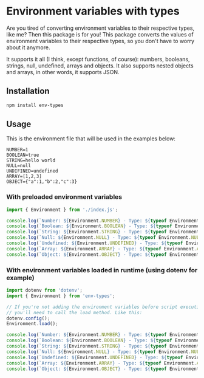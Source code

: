 # Environment variables with types

Are you tired of converting environment variables to their respective types, like me? Then this package is for you! This package converts the values of environment variables to their respective types, so you don't have to worry about it anymore.

It supports it all (I think, except functions, of course): numbers, booleans, strings, null, undefined, arrays and objects. It also supports nested objects and arrays, in other words, it supports JSON.

## Installation

```bash
npm install env-types
```

## Usage
This is the environment file that will be used in the examples below:
```
NUMBER=1
BOOLEAN=true
STRING=hello world
NULL=null
UNDIFINED=undefined
ARRAY=[1,2,3]
OBJECT={"a":1,"b":2,"c":3}
```

### With preloaded environment variables
```js
import { Environment } from './index.js';

console.log(`Number: ${Environment.NUMBER} - Type: ${typeof Environment.NUMBER}`);
console.log(`Boolean: ${Environment.BOOLEAN} - Type: ${typeof Environment.BOOLEAN}`);
console.log(`String: ${Environment.STRING} - Type: ${typeof Environment.STRING}`);
console.log(`Null: ${Environment.NULL} - Type: ${typeof Environment.NULL}`);
console.log(`Undefined: ${Environment.UNDEFINED} - Type: ${typeof Environment.UNDEFINED}`);
console.log(`Array: ${Environment.ARRAY} - Type: ${typeof Environment.ARRAY} - Is array: ${Array.isArray(Environment.ARRAY)}`);
console.log(`Object: ${Environment.OBJECT} - Type: ${typeof Environment.OBJECT} - Is object: ${typeof Environment.OBJECT === 'object'}`);
```

### With environment variables loaded in runtime (using dotenv for example)
```js
import dotenv from 'dotenv';
import { Environment } from 'env-types';

// If you're not adding the environment variables before script execution,
// you'll need to call the load method. Like this:
dotenv.config();
Environment.load();

console.log(`Number: ${Environment.NUMBER} - Type: ${typeof Environment.NUMBER}`);
console.log(`Boolean: ${Environment.BOOLEAN} - Type: ${typeof Environment.BOOLEAN}`);
console.log(`String: ${Environment.STRING} - Type: ${typeof Environment.STRING}`);
console.log(`Null: ${Environment.NULL} - Type: ${typeof Environment.NULL}`);
console.log(`Undefined: ${Environment.UNDEFINED} - Type: ${typeof Environment.UNDEFINED}`);
console.log(`Array: ${Environment.ARRAY} - Type: ${typeof Environment.ARRAY} - Is array: ${Array.isArray(Environment.ARRAY)}`);
console.log(`Object: ${Environment.OBJECT} - Type: ${typeof Environment.OBJECT} - Is object: ${typeof Environment.OBJECT === 'object'}`);
```